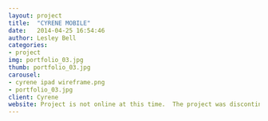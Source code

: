```yaml
---
layout: project
title:  "CYRENE MOBILE"
date:   2014-04-25 16:54:46
author: Lesley Bell
categories: 
- project
img: portfolio_03.jpg
thumb: portfolio_03.jpg
carousel:
- cyrene ipad wireframe.png
- portfolio_03.jpg
client: Cyrene
website: Project is not online at this time.  The project was discontinued due to a death in the client's family.
---
```


